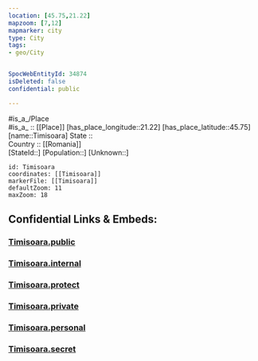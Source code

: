 ```yaml
---
location: [45.75,21.22] 
mapzoom: [7,12] 
mapmarker: city 
type: City
tags:
- geo/City


SpocWebEntityId: 34874
isDeleted: false
confidential: public

---
```

#is_a_/Place  
#is_a_ :: [[Place]] 
[has_place_longitude::21.22] 
[has_place_latitude::45.75] 
[name::Timisoara] 
State ::  
Country :: [[Romania]]  
[StateId::] 
[Population::] 
[Unknown::] 


```leaflet
id: Timisoara
coordinates: [[Timisoara]] 
markerFile: [[Timisoara]] 
defaultZoom: 11 
maxZoom: 18
```


## Confidential Links & Embeds: 

### [Timisoara.public](/_public/\Earth\Continent\Europe\Europe~East\Romania\Regions~Romania\Romania~Vest\Timis\CityTimisoara.public.md) 

### [Timisoara.internal](/_internal/\Earth\Continent\Europe\Europe~East\Romania\Regions~Romania\Romania~Vest\Timis\CityTimisoara.internal.md) 

### [Timisoara.protect](/_protect/\Earth\Continent\Europe\Europe~East\Romania\Regions~Romania\Romania~Vest\Timis\CityTimisoara.protect.md) 

### [Timisoara.private](/_private/\Earth\Continent\Europe\Europe~East\Romania\Regions~Romania\Romania~Vest\Timis\CityTimisoara.private.md) 

### [Timisoara.personal](/_personal/\Earth\Continent\Europe\Europe~East\Romania\Regions~Romania\Romania~Vest\Timis\CityTimisoara.personal.md) 

### [Timisoara.secret](/_secret/\Earth\Continent\Europe\Europe~East\Romania\Regions~Romania\Romania~Vest\Timis\CityTimisoara.secret.md)

